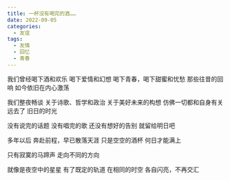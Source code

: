 ```yaml
---
title: 一杯没有喝完的酒……
date: 2022-09-05
categories:
  - 友谊
tags:
  - 友情
  - 回忆
  - 青春
---
```


我们曾经喝下酒和欢乐
喝下爱情和幻想
喝下青春，喝下甜蜜和忧愁
那些往昔的回响
如今依旧在内心激荡
<!--more-->
我们整夜畅谈
关于诗歌、哲学和政治
关于美好未来的构想
仿佛一切都和自身有关
远去了
旧日的时光

没有说完的话题
没有唱完的歌
还没有想好的告别
就留给明日吧

多年以后
奔赴前程，早已散落天涯
只是空空的酒杯
何日才能满上

只有寂寞的马蹄声
走向不同的方向

就像是夜空中的星星
有了既定的轨道
在相同的时空
各自闪亮，不再交汇
